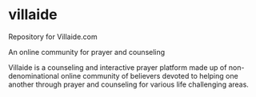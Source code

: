 # villaide
Repository for Villaide.com

An online community for prayer and counseling

Villaide is a counseling and interactive prayer platform made up of non-denominational online community of believers devoted to helping one another through prayer and counseling for various life challenging areas.
